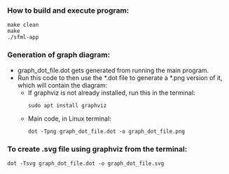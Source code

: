 ### How to build and execute program:
```
make clean
make
./sfml-app
```
### Generation of graph diagram:
- graph_dot_file.dot gets generated from running the main program.
- Run this code to then use the *.dot file to generate a *.png version of it, which will contain the diagram:
    - If graphviz is not already installed, run this in the terminal:
        ```
        sudo apt install graphviz
        ```
    - Main code, in Linux terminal:
        ```
        dot -Tpng graph_dot_file.dot -o graph_dot_file.png
        ```

### To create .svg file using graphviz from the terminal:
```
dot -Tsvg graph_dot_file.dot -o graph_dot_file.svg
```